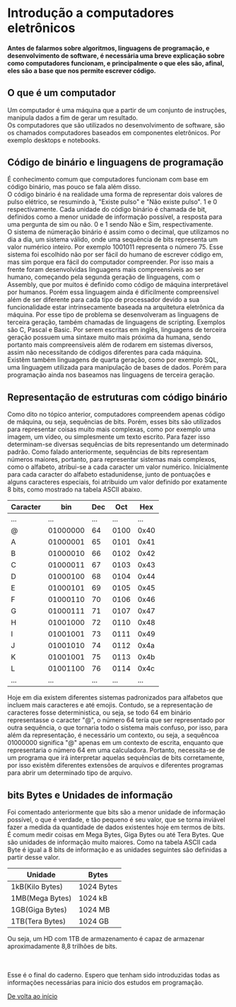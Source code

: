 # Introdução a computadores eletrônicos
#### Antes de falarmos sobre algoritmos, linguagens de programação, e desenvolvimento de software, é necessária uma breve explicação sobre como computadores funcionam, e principalmente o que eles são, afinal, eles são a base que nos permite escrever código.

## O que é um computador
Um computador é uma máquina que a partir de um conjunto de instruções, manipula dados a fim de gerar um resultado.<br>
Os computadores que são utilizados no desenvolvimento de software, são os chamados computadores baseados em componentes eletrônicos. Por exemplo desktops e notebooks.
<br>

## Código de binário e linguagens de programação
É conhecimento comum que computadores funcionam com base em código binário, mas pouco se fala além disso. <br>
O código binário é na realidade uma forma de representar dois valores de pulso elétrico, se resumindo à, "Existe pulso" e "Não existe pulso". 1 e 0 respectivamente. Cada unidade do código binário é chamada de bit, definidos como a menor unidade de informação possível, a resposta para uma pergunta de sim ou não. 0 e 1 sendo Não e Sim, respectivamente. <br>
O sistema de númeração binário é assim como o decimal, que utilizamos no dia a dia, um sistema válido, onde uma sequência de bits representa um valor numérico inteiro. Por exemplo 1001011 representa o número 75.
Esse sistema foi escolhido não por ser fácil do humano de escrever código em, mas sim porque era fácil do computador compreender. Por isso mais a frente foram desenvolvidas linguagens mais compreensíveis ao ser humano, começando pela segunda geração de línguagens, com o Assembly, que por muitos é definido como código de máquina interpretável por humanos. Porém essa linguagem ainda é difícilmente compreensível além de ser diferente para cada tipo de processador devido a sua funcionalidade estar intrinsecamente baseada na arquitetura eletrônica da máquina. Por esse tipo de problema se desenvolveram as linguagens de terceira geração, também chamadas de linguagens de scripting. Exemplos são C, Pascal e Basic. Por serem escritas em inglês, linguagens de terceira geração possuem uma sintaxe muito mais próxima da humana, sendo portanto mais compreensíveis além de rodarem em sistemas diversos, assim não necessitando de códigos diferentes para cada máquina. <br>
Existêm também linguagens de quarta geração, como por exemplo SQL, uma linguagem utilizada para manipulação de bases de dados. Porém para programação ainda nos baseamos nas línguagens de terceira geração.

## Representação de estruturas com código binário
Como dito no tópico anterior, computadores compreendem apenas código de máquina, ou seja, sequências de bits. Porém, esses bits são utilizados para representar coisas muito mais complexas, como por exemplo uma imagem, um vídeo, ou simplesmente um texto escrito. Para fazer isso determinam-se diversas sequências de bits representando um determinado padrão. Como falado anteriormente, sequências de bits representam números maiores, portanto, para representar sistemas mais complexos, como o alfabeto, atribui-se a cada caracter um valor numérico. Inicialmente para cada caracter do alfabeto estadunidense, junto de pontuações e alguns caracteres especiais, foi atribuido um valor definido por exatamente 8 bits, como mostrado na tabela ASCII abaixo.

| Caracter |   bin   | 	 Dec 	| Oct 	| Hex|
|----------|---------|----------|-------|----|
|...       | ...     |   ...    |  ...  | ...|
|@         |01000000 |	 64     | 0100  |0x40|
|A         |01000001 |	 65     | 0101  |0x41|
|B         |01000010 |	 66     | 0102  |0x42|
|C         |01000011 |	 67     | 0103  |0x43|
|D         |01000100 |	 68     | 0104  |0x44|
|E         |01000101 |	 69     | 0105  |0x45|
|F         |01000110 |	 70     | 0106  |0x46|
|G         |01000111 |	 71     | 0107  |0x47|
|H         |01001000 |	 72     | 0110  |0x48|
|I         |01001001 |	 73     | 0111  |0x49|
|J         |01001010 |	 74     | 0112  |0x4a|
|K         |01001001 |	 75     | 0113  |0x4b|
|L         |01001100 |	 76     | 0114  |0x4c|
| ...      |  ...    |    ...   | ...   | ...|

Hoje em dia existem diferentes sistemas padronizados para alfabetos que incluem mais caracteres e até emojis. Contudo, se a representação de caracteres fosse deterministica, ou seja, se todo 64 em binário representasse o caracter "@", o número 64 tería que ser representado por outra sequência, o que tornaria todo o sistema mais confuso, por isso, para além da representação, é necessário um contexto, ou seja, a sequêncoa 01000000 significa "@" apenas em um contexto de escrita, enquanto que representaria o número 64 em uma calculadora. Portanto, necessita-se de um programa que irá interpretar aquelas sequências de bits corretamente, por isso existêm diferentes extensões de arquivos e diferentes programas para abrir um determinado tipo de arquivo.
<br>

## bits Bytes e Unidades de informação
Foi comentado anteriormente que bits são a menor unidade de informação possível, o que é verdade, e tão pequeno é seu valor, que se torna inviável fazer a medida da quantidade de dados existentes hoje em termos de bits. É comum medir coisas em Mega Bytes, Giga Bytes ou até Tera Bytes. Que são unidades de informação muito maiores. Como na tabela ASCII cada Byte é igual a 8 bits de informação e as unidades seguintes são definidas a partir desse valor.

|     Unidade     |     Bytes     |
|-----------------|---------------|
| 1kB(Kilo Bytes) |1024 Bytes     |
| 1MB(Mega Bytes) |1024 kB        |
| 1GB(Giga Bytes) |1024 MB        |
| 1TB(Tera Bytes) |1024 GB        |

Ou seja, um HD com 1TB de armazenamento é capaz de armazenar aproximadamente 8,8 trilhões de bits. 
<br>

<br>
<br>
Esse é o final do caderno. Espero que tenham sido introduzidas todas as informações necessárias para inicio dos estudos em programação. 

[De volta ao início](#introdução-a-computadores-eletrônicos)

<img src="/cgi-bin/mathtex.cgi?f(x)=\int_{-\infty}^xe^{-t^2}dt"
 alt="" border=0 align="middle">